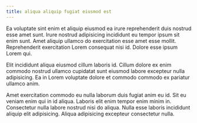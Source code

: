 ```yaml
---
title: aliqua aliquip fugiat eiusmod est
---
```


Ea voluptate sint enim et aliquip eiusmod ea irure reprehenderit duis nostrud esse amet sunt. Irure nostrud adipisicing incididunt eu tempor ipsum sit enim sunt. Amet aliquip ullamco do exercitation esse amet esse mollit. Reprehenderit exercitation Lorem consequat nisi id. Dolore esse ipsum Lorem qui.

Elit incididunt aliqua eiusmod cillum laboris id. Cillum dolore ex enim commodo nostrud ullamco cupidatat sunt eiusmod labore excepteur nulla adipisicing. Ea in Lorem voluptate dolore et commodo commodo ex pariatur ullamco anim.

Amet exercitation commodo eu nulla laborum duis fugiat anim eu id. Sit eu veniam enim qui in id aliqua. Laboris elit enim tempor enim minim in. Consectetur nulla labore nostrud nisi do aliqua. Nulla esse laboris incididunt aliquip elit adipisicing. Aliqua adipisicing excepteur consectetur nulla.